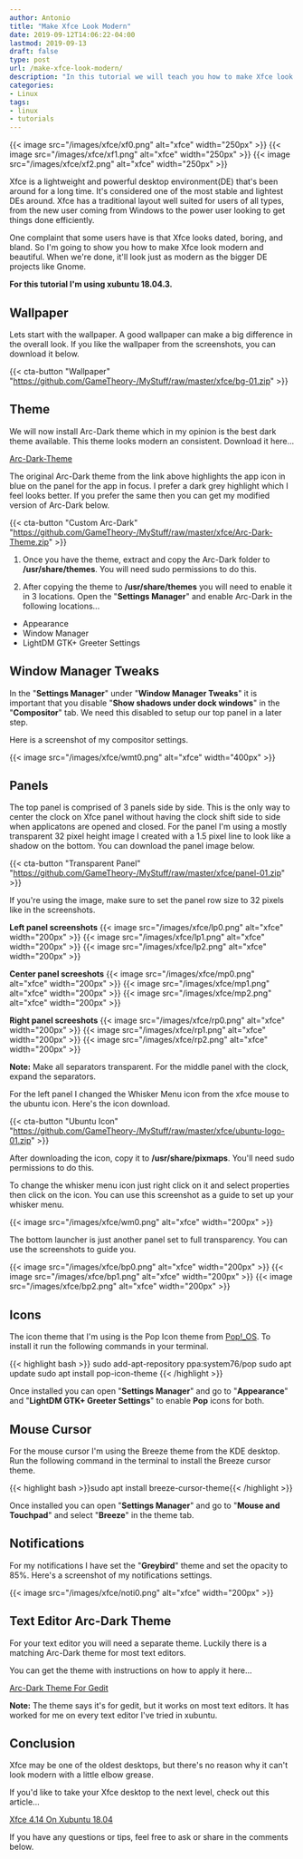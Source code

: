 ```yaml
---
author: Antonio
title: "Make Xfce Look Modern"
date: 2019-09-12T14:06:22-04:00
lastmod: 2019-09-13
draft: false
type: post
url: /make-xfce-look-modern/
description: "In this tutorial we will teach you how to make Xfce look modern and beautiful. We will show you some neat customizations and downloads to make your Xfce look modern."
categories:
- Linux
tags:
- linux
- tutorials
---
```


{{< image src="/images/xfce/xf0.png" alt="xfce" width="250px" >}} {{< image src="/images/xfce/xf1.png" alt="xfce" width="250px" >}} {{< image src="/images/xfce/xf2.png" alt="xfce" width="250px" >}}

Xfce is a lightweight and powerful desktop environment(DE) that's been around for a long time. It's considered one of the most stable and lightest DEs around. Xfce has a traditional layout well suited for users of all types, from the new user coming from Windows to the power user looking to get things done efficiently.

<!--more-->

One complaint that some users have is that Xfce looks dated, boring, and bland. So I'm going to show you how to make Xfce look modern and beautiful. When we're done, it'll look just as modern as the bigger DE projects like Gnome.

**For this tutorial I'm using xubuntu 18.04.3.**

## **Wallpaper**

Lets start with the wallpaper. A good wallpaper can make a big difference in the overall look. If you like the wallpaper from the screenshots, you can download it below.

{{< cta-button "Wallpaper" "https://github.com/GameTheory-/MyStuff/raw/master/xfce/bg-01.zip" >}}

## **Theme**

We will now install Arc-Dark theme which in my opinion is the best dark theme available. This theme looks modern an consistent. Download it here...

<a href="https://www.xfce-look.org/p/1181106/#files-panel" target="_blank">Arc-Dark-Theme</a>

<!--adsense-->

The original Arc-Dark theme from the link above highlights the app icon in blue on the panel for the app in focus. I prefer a dark grey highlight which I feel looks better. If you prefer the same then you can get my modified version of Arc-Dark below.

{{< cta-button "Custom Arc-Dark" "https://github.com/GameTheory-/MyStuff/raw/master/xfce/Arc-Dark-Theme.zip" >}}

1. Once you have the theme, extract and copy the Arc-Dark folder to **/usr/share/themes**. You will need sudo permissions to do this.

2. After copying the theme to **/usr/share/themes** you will need to enable it in 3 locations. Open the "**Settings Manager**" and enable Arc-Dark in the following locations...

- Appearance
- Window Manager
- LightDM GTK+ Greeter Settings

## **Window Manager Tweaks**

In the "**Settings Manager**" under "**Window Manager Tweaks**" it is important that you disable "**Show shadows under dock windows**" in the "**Compositor**" tab. We need this disabled to setup our top panel in a later step.

Here is a screenshot of my compositor settings.

{{< image src="/images/xfce/wmt0.png" alt="xfce" width="400px" >}}

## **Panels**

The top panel is comprised of 3 panels side by side. This is the only way to center the clock on Xfce panel without having the clock shift side to side when applicatons are opened and closed. For the panel I'm using a mostly transparent 32 pixel height image I created with a 1.5 pixel line to look like a shadow on the bottom. You can download the panel image below.

{{< cta-button "Transparent Panel" "https://github.com/GameTheory-/MyStuff/raw/master/xfce/panel-01.zip" >}}

If you're using the image, make sure to set the panel row size to 32 pixels like in the screenshots.

**Left panel screenshots**
{{< image src="/images/xfce/lp0.png" alt="xfce" width="200px" >}} {{< image src="/images/xfce/lp1.png" alt="xfce" width="200px" >}} {{< image src="/images/xfce/lp2.png" alt="xfce" width="200px" >}}

**Center panel screeshots**
{{< image src="/images/xfce/mp0.png" alt="xfce" width="200px" >}} {{< image src="/images/xfce/mp1.png" alt="xfce" width="200px" >}} {{< image src="/images/xfce/mp2.png" alt="xfce" width="200px" >}}

**Right panel screeshots**
{{< image src="/images/xfce/rp0.png" alt="xfce" width="200px" >}} {{< image src="/images/xfce/rp1.png" alt="xfce" width="200px" >}} {{< image src="/images/xfce/rp2.png" alt="xfce" width="200px" >}}

**Note:** Make all separators transparent. For the middle panel with the clock, expand the separators.

For the left panel I changed the Whisker Menu icon from the xfce mouse to the ubuntu icon. Here's the icon download.

{{< cta-button "Ubuntu Icon" "https://github.com/GameTheory-/MyStuff/raw/master/xfce/ubuntu-logo-01.zip" >}}

After downloading the icon, copy it to **/usr/share/pixmaps**. You'll need sudo permissions to do this.

To change the whisker menu icon just right click on it and select properties then click on the icon. You can use this screenshot as a guide to set up your whisker menu.

{{< image src="/images/xfce/wm0.png" alt="xfce" width="200px" >}}

The bottom launcher is just another panel set to full transparency. You can use the screenshots to guide you.

{{< image src="/images/xfce/bp0.png" alt="xfce" width="200px" >}} {{< image src="/images/xfce/bp1.png" alt="xfce" width="200px" >}} {{< image src="/images/xfce/bp2.png" alt="xfce" width="200px" >}}

## **Icons**

The icon theme that I'm using is the Pop Icon theme from <a href="https://distrowatch.com/table.php?distribution=popos" target="_blank">Pop!_OS</a>. To install it run the following commands in your terminal.

{{< highlight bash >}}
sudo add-apt-repository ppa:system76/pop
sudo apt update
sudo apt install pop-icon-theme
{{< /highlight >}}

Once installed you can open "**Settings Manager**" and go to "**Appearance**" and "**LightDM GTK+ Greeter Settings**" to enable **Pop** icons for both.

<!--adsense-->

## **Mouse Cursor**

For the mouse cursor I'm using the Breeze theme from the KDE desktop. Run the following command in the terminal to install the Breeze cursor theme.

{{< highlight bash >}}sudo apt install breeze-cursor-theme{{< /highlight >}}

Once installed you can open "**Settings Manager**" and go to "**Mouse and Touchpad**" and select "**Breeze**" in the theme tab.

## **Notifications**

For my notifications I have set the "**Greybird**" theme and set the opacity to 85%. Here's a screenshot of my notifications settings.

{{< image src="/images/xfce/noti0.png" alt="xfce" width="200px" >}}

## **Text Editor Arc-Dark Theme**

For your text editor you will need a separate theme. Luckily there is a matching Arc-Dark theme for most text editors.

You can get the theme with instructions on how to apply it here...

<a href="https://techstop.github.io/arc-dark-theme-for-gedit/">Arc-Dark Theme For Gedit</a>

**Note:** The theme says it's for gedit, but it works on most text editors. It has worked for me on every text editor I've tried in xubuntu.

## **Conclusion**

Xfce may be one of the oldest desktops, but there's no reason why it can't look modern with a little elbow grease.

If you'd like to take your Xfce desktop to the next level, check out this article...

<a href="https://techstop.github.io/xfce-4-14-on-xubuntu-18-04/">Xfce 4.14 On Xubuntu 18.04</a>

If you have any questions or tips, feel free to ask or share in the comments below.
